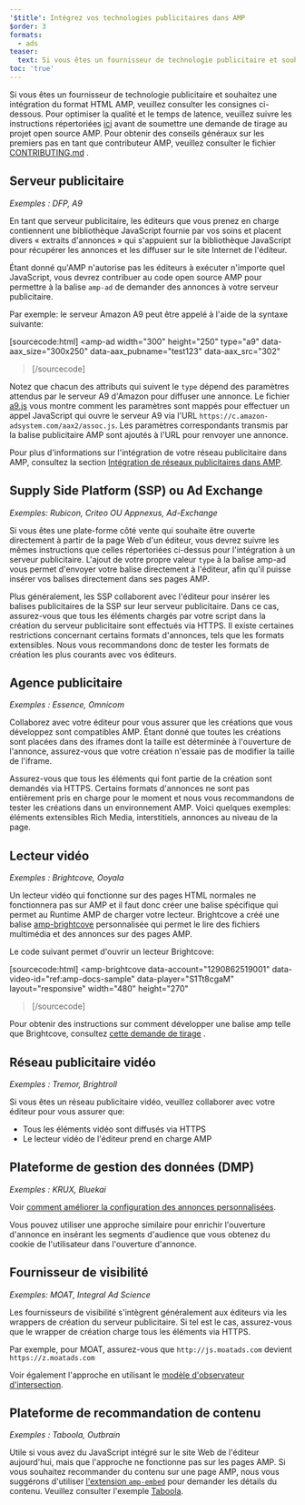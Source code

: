 ```yaml
---
'$title': Intégrez vos technologies publicitaires dans AMP
$order: 3
formats:
  - ads
teaser:
  text: Si vous êtes un fournisseur de technologie publicitaire et souhaitez une intégration du format HTML AMP, veuillez consulter les consignes ci-dessous.
toc: 'true'
---
```


<!--
This file is imported from https://github.com/ampproject/amphtml/blob/main/ads/_integration-guide.md.
Please do not change this file.
If you have found a bug or an issue please
have a look and request a pull request there.
-->

Si vous êtes un fournisseur de technologie publicitaire et souhaitez une intégration du format HTML AMP, veuillez consulter les consignes ci-dessous. Pour optimiser la qualité et le temps de latence, veuillez suivre les instructions répertoriées [ici](https://github.com/ampproject/amphtml/blob/main/ads/../3p/README.md#ads) avant de soumettre une demande de tirage au projet open source AMP. Pour obtenir des conseils généraux sur les premiers pas en tant que contributeur AMP, veuillez consulter le fichier [CONTRIBUTING.md](https://github.com/ampproject/amphtml/blob/main/ads/../CONTRIBUTING.md) .

## Serveur publicitaire <a name="ad-server"></a>

_Exemples : DFP, A9_

En tant que serveur publicitaire, les éditeurs que vous prenez en charge contiennent une bibliothèque JavaScript fournie par vos soins et placent divers « extraits d'annonces » qui s'appuient sur la bibliothèque JavaScript pour récupérer les annonces et les diffuser sur le site Internet de l'éditeur.

Étant donné qu'AMP n'autorise pas les éditeurs à exécuter n'importe quel JavaScript, vous devrez contribuer au code open source AMP pour permettre à la balise `amp-ad` de demander des annonces à votre serveur publicitaire.

Par exemple: le serveur Amazon A9 peut être appelé à l'aide de la syntaxe suivante:

[sourcecode:html]
<amp-ad
width="300"
height="250"
type="a9"
data-aax_size="300x250"
data-aax_pubname="test123"
data-aax_src="302"

> </amp-ad>
> [/sourcecode]

Notez que chacun des attributs qui suivent le `type` dépend des paramètres attendus par le serveur A9 d'Amazon pour diffuser une annonce. Le fichier [a9.js](https://github.com/ampproject/amphtml/blob/main/ads/./a9.js) vous montre comment les paramètres sont mappés pour effectuer un appel JavaScript qui ouvre le serveur A9 via l'URL `https://c.amazon-adsystem.com/aax2/assoc.js`. Les paramètres correspondants transmis par la balise publicitaire AMP sont ajoutés à l'URL pour renvoyer une annonce.

Pour plus d'informations sur l'intégration de votre réseau publicitaire dans AMP, consultez la section [Intégration de réseaux publicitaires dans AMP](https://github.com/ampproject/amphtml/blob/main/ads/README.md).

## Supply Side Platform (SSP) ou Ad Exchange <a name="supply-side-platform-ssp-or-an-ad-exchange"></a>

_Exemples: Rubicon, Criteo OU Appnexus, Ad-Exchange_

Si vous êtes une plate-forme côté vente qui souhaite être ouverte directement à partir de la page Web d'un éditeur, vous devrez suivre les mêmes instructions que celles répertoriées ci-dessus pour l'intégration à un serveur publicitaire. L'ajout de votre propre valeur `type` à la balise amp-ad vous permet d'envoyer votre balise directement à l'éditeur, afin qu'il puisse insérer vos balises directement dans ses pages AMP.

Plus généralement, les SSP collaborent avec l'éditeur pour insérer les balises publicitaires de la SSP sur leur serveur publicitaire. Dans ce cas, assurez-vous que tous les éléments chargés par votre script dans la création du serveur publicitaire sont effectués via HTTPS. Il existe certaines restrictions concernant certains formats d'annonces, tels que les formats extensibles. Nous vous recommandons donc de tester les formats de création les plus courants avec vos éditeurs.

## Agence publicitaire <a name="ad-agency"></a>

_Exemples : Essence, Omnicom_

Collaborez avec votre éditeur pour vous assurer que les créations que vous développez sont compatibles AMP. Étant donné que toutes les créations sont placées dans des iframes dont la taille est déterminée à l'ouverture de l'annonce, assurez-vous que votre création n'essaie pas de modifier la taille de l'iframe.

Assurez-vous que tous les éléments qui font partie de la création sont demandés via HTTPS. Certains formats d'annonces ne sont pas entièrement pris en charge pour le moment et nous vous recommandons de tester les créations dans un environnement AMP. Voici quelques exemples: éléments extensibles Rich Media, interstitiels, annonces au niveau de la page.

## Lecteur vidéo <a name="video-player"></a>

_Exemples : Brightcove, Ooyala_

Un lecteur vidéo qui fonctionne sur des pages HTML normales ne fonctionnera pas sur AMP et il faut donc créer une balise spécifique qui permet au Runtime AMP de charger votre lecteur. Brightcove a créé une balise [amp-brightcove](https://github.com/ampproject/amphtml/blob/main/extensions/amp-brightcove/amp-brightcove.md) personnalisée qui permet le lire des fichiers multimédia et des annonces sur des pages AMP.

Le code suivant permet d'ouvrir un lecteur Brightcove:

[sourcecode:html]
<amp-brightcove
data-account="1290862519001"
data-video-id="ref:amp-docs-sample"
data-player="S1Tt8cgaM"
layout="responsive"
width="480"
height="270"

> </amp-brightcove>
> [/sourcecode]

Pour obtenir des instructions sur comment développer une balise amp telle que Brightcove, consultez [cette demande de tirage](https://github.com/ampproject/amphtml/pull/1052) .

## Réseau publicitaire vidéo <a name="video-ad-network"></a>

_Exemples : Tremor, Brightroll_

Si vous êtes un réseau publicitaire vidéo, veuillez collaborer avec votre éditeur pour vous assurer que:

- Tous les éléments vidéo sont diffusés via HTTPS
- Le lecteur vidéo de l'éditeur prend en charge AMP

## Plateforme de gestion des données (DMP) <a name="data-management-platform-dmp"></a>

_Exemples : KRUX, Bluekai_

Voir [comment améliorer la configuration des annonces personnalisées](https://amp.dev/documentation/components/amp-ad#enhance-incoming-ad-configuration).

Vous pouvez utiliser une approche similaire pour enrichir l'ouverture d'annonce en insérant les segments d'audience que vous obtenez du cookie de l'utilisateur dans l'ouverture d'annonce.

## Fournisseur de visibilité <a name="viewability-provider"></a>

_Exemples: MOAT, Integral Ad Science_

Les fournisseurs de visibilité s'intègrent généralement aux éditeurs via les wrappers de création du serveur publicitaire. Si tel est le cas, assurez-vous que le wrapper de création charge tous les éléments via HTTPS.

Par exemple, pour MOAT, assurez-vous que `http://js.moatads.com` devient `https://z.moatads.com`

Voir également l'approche en utilisant le [modèle d'observateur d'intersection](https://github.com/ampproject/amphtml/blob/main/ads/README.md#ad-viewability).

## Plateforme de recommandation de contenu <a name="content-recommendation-platform"></a>

_Exemples : Taboola, Outbrain_

Utile si vous avez du JavaScript intégré sur le site Web de l'éditeur aujourd'hui, mais que l'approche ne fonctionne pas sur les pages AMP. Si vous souhaitez recommander du contenu sur une page AMP, nous vous suggérons d'utiliser [l'extension `amp-embed`](https://amp.dev/documentation/components/amp-ad) pour demander les détails du contenu. Veuillez consulter l'exemple [Taboola](https://github.com/ampproject/amphtml/blob/main/ads/taboola.md).
